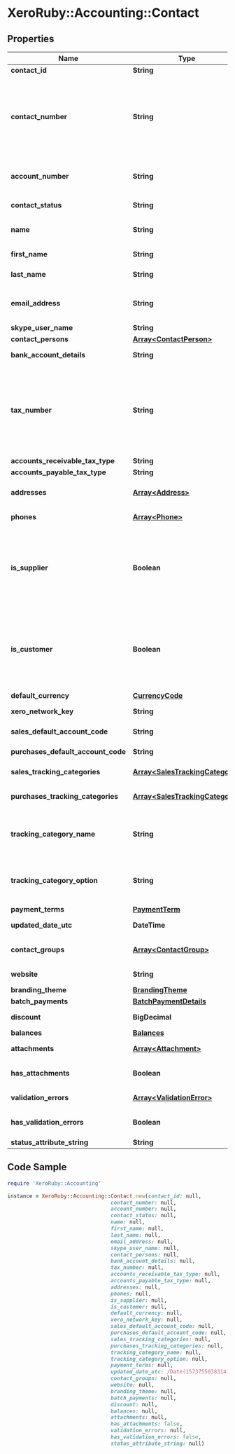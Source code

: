 # XeroRuby::Accounting::Contact

## Properties

Name | Type | Description | Notes
------------ | ------------- | ------------- | -------------
**contact_id** | **String** | Xero identifier | [optional] 
**contact_number** | **String** | This can be updated via the API only i.e. This field is read only on the Xero contact screen, used to identify contacts in external systems (max length &#x3D; 50). If the Contact Number is used, this is displayed as Contact Code in the Contacts UI in Xero. | [optional] 
**account_number** | **String** | A user defined account number. This can be updated via the API and the Xero UI (max length &#x3D; 50) | [optional] 
**contact_status** | **String** | Current status of a contact – see contact status types | [optional] 
**name** | **String** | Full name of contact/organisation (max length &#x3D; 255) | [optional] 
**first_name** | **String** | First name of contact person (max length &#x3D; 255) | [optional] 
**last_name** | **String** | Last name of contact person (max length &#x3D; 255) | [optional] 
**email_address** | **String** | Email address of contact person (umlauts not supported) (max length  &#x3D; 255) | [optional] 
**skype_user_name** | **String** | Skype user name of contact | [optional] 
**contact_persons** | [**Array&lt;ContactPerson&gt;**](ContactPerson.md) | See contact persons | [optional] 
**bank_account_details** | **String** | Bank account number of contact | [optional] 
**tax_number** | **String** | Tax number of contact – this is also known as the ABN (Australia), GST Number (New Zealand), VAT Number (UK) or Tax ID Number (US and global) in the Xero UI depending on which regionalized version of Xero you are using (max length &#x3D; 50) | [optional] 
**accounts_receivable_tax_type** | **String** | The tax type from TaxRates | [optional] 
**accounts_payable_tax_type** | **String** | The tax type from TaxRates | [optional] 
**addresses** | [**Array&lt;Address&gt;**](Address.md) | Store certain address types for a contact – see address types | [optional] 
**phones** | [**Array&lt;Phone&gt;**](Phone.md) | Store certain phone types for a contact – see phone types | [optional] 
**is_supplier** | **Boolean** | true or false – Boolean that describes if a contact that has any AP  invoices entered against them. Cannot be set via PUT or POST – it is automatically set when an accounts payable invoice is generated against this contact. | [optional] 
**is_customer** | **Boolean** | true or false – Boolean that describes if a contact has any AR invoices entered against them. Cannot be set via PUT or POST – it is automatically set when an accounts receivable invoice is generated against this contact. | [optional] 
**default_currency** | [**CurrencyCode**](CurrencyCode.md) |  | [optional] 
**xero_network_key** | **String** | Store XeroNetworkKey for contacts. | [optional] 
**sales_default_account_code** | **String** | The default sales account code for contacts | [optional] 
**purchases_default_account_code** | **String** | The default purchases account code for contacts | [optional] 
**sales_tracking_categories** | [**Array&lt;SalesTrackingCategory&gt;**](SalesTrackingCategory.md) | The default sales tracking categories for contacts | [optional] 
**purchases_tracking_categories** | [**Array&lt;SalesTrackingCategory&gt;**](SalesTrackingCategory.md) | The default purchases tracking categories for contacts | [optional] 
**tracking_category_name** | **String** | The name of the Tracking Category assigned to the contact under SalesTrackingCategories and PurchasesTrackingCategories | [optional] 
**tracking_category_option** | **String** | The name of the Tracking Option assigned to the contact under SalesTrackingCategories and PurchasesTrackingCategories | [optional] 
**payment_terms** | [**PaymentTerm**](PaymentTerm.md) |  | [optional] 
**updated_date_utc** | **DateTime** | UTC timestamp of last update to contact | [optional] 
**contact_groups** | [**Array&lt;ContactGroup&gt;**](ContactGroup.md) | Displays which contact groups a contact is included in | [optional] 
**website** | **String** | Website address for contact (read only) | [optional] 
**branding_theme** | [**BrandingTheme**](BrandingTheme.md) |  | [optional] 
**batch_payments** | [**BatchPaymentDetails**](BatchPaymentDetails.md) |  | [optional] 
**discount** | **BigDecimal** | The default discount rate for the contact (read only) | [optional] 
**balances** | [**Balances**](Balances.md) |  | [optional] 
**attachments** | [**Array&lt;Attachment&gt;**](Attachment.md) | Displays array of attachments from the API | [optional] 
**has_attachments** | **Boolean** | A boolean to indicate if a contact has an attachment | [optional] [default to false]
**validation_errors** | [**Array&lt;ValidationError&gt;**](ValidationError.md) | Displays validation errors returned from the API | [optional] 
**has_validation_errors** | **Boolean** | A boolean to indicate if a contact has an validation errors | [optional] [default to false]
**status_attribute_string** | **String** | Status of object | [optional] 

## Code Sample

```ruby
require 'XeroRuby::Accounting'

instance = XeroRuby::Accounting::Contact.new(contact_id: null,
                                 contact_number: null,
                                 account_number: null,
                                 contact_status: null,
                                 name: null,
                                 first_name: null,
                                 last_name: null,
                                 email_address: null,
                                 skype_user_name: null,
                                 contact_persons: null,
                                 bank_account_details: null,
                                 tax_number: null,
                                 accounts_receivable_tax_type: null,
                                 accounts_payable_tax_type: null,
                                 addresses: null,
                                 phones: null,
                                 is_supplier: null,
                                 is_customer: null,
                                 default_currency: null,
                                 xero_network_key: null,
                                 sales_default_account_code: null,
                                 purchases_default_account_code: null,
                                 sales_tracking_categories: null,
                                 purchases_tracking_categories: null,
                                 tracking_category_name: null,
                                 tracking_category_option: null,
                                 payment_terms: null,
                                 updated_date_utc: /Date(1573755038314)/,
                                 contact_groups: null,
                                 website: null,
                                 branding_theme: null,
                                 batch_payments: null,
                                 discount: null,
                                 balances: null,
                                 attachments: null,
                                 has_attachments: false,
                                 validation_errors: null,
                                 has_validation_errors: false,
                                 status_attribute_string: null)
```



